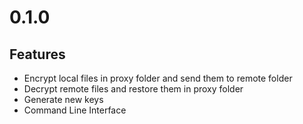 # 0.1.0

## Features

- Encrypt local files in proxy folder and send them to remote folder
- Decrypt remote files and restore them in proxy folder
- Generate new keys
- Command Line Interface

